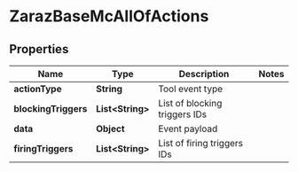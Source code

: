 

# ZarazBaseMcAllOfActions


## Properties

| Name | Type | Description | Notes |
|------------ | ------------- | ------------- | -------------|
|**actionType** | **String** | Tool event type |  |
|**blockingTriggers** | **List&lt;String&gt;** | List of blocking triggers IDs |  |
|**data** | **Object** | Event payload |  |
|**firingTriggers** | **List&lt;String&gt;** | List of firing triggers IDs |  |



